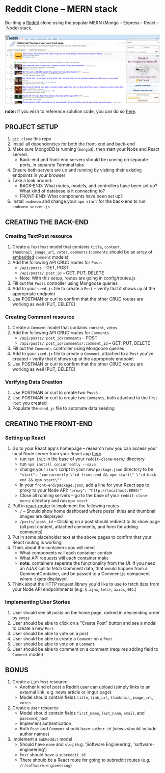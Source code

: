 # Reddit Clone – MERN stack
Building a [Reddit](https://www.reddit.com/) clone using the popular MERN (Mongo – Express – React – Node) stack.

![reddit-homepage](./reddit-homepage.png?raw=true "Reddit Homepage")

**note:** If you wish to reference solution code, you can do so [here](https://github.com/sf-wdi-40/reddit-clone-mern/tree/solution).

## PROJECT SETUP
1. `git clone` this repo
2. Install all dependencies for both the front-end and back-end
3. Make sure MongoDB is running (`mongod`), then start your Node and React servers
    - Back-end and front-end servers should be running on separate ports, in separate Terminal tabs
4. Ensure both servers are up and running by visiting their existing endpoints in your browser
5. Take a look around:
    - BACK-END: What routes, models, and controllers have been set up? What kind of database is it connecting to?
    - FRONT-END: What components have been set up?
6. Install `nodemon` and change your `npm start` for the back-end to run `nodemon server.js`
        


## CREATING THE BACK-END

### Creating TextPost resource
1. Create a `TextPost` model that contains `title`, `content`, `thumbnail_image_url`, `votes`, `comments` (`comments` should be an array of [embedded](https://github.com/SF-WDI-LABS/mongoose-associations) `Comment` models)
2. Add the following API CRUD routes for `Posts`
    - `/api/posts` – GET, POST
    - `/api/posts/:post_id` – GET, PUT, DELETE
    - Note: With this setup, routes are going in config/routes.js
3. Fill out the `Posts` controller using Mongoose queries
4. Add to your `seed.js` file to create a `Post` – verify that it shows up at the appropriate endpoint
5. Use POSTMAN or curl to confirm that the other CRUD routes are working as well (PUT, DELETE)

### Creating Comment resource
1. Create a `Comment` model that contains `content`, `votes`
2. Add the following API CRUD routes for `Comments`
    - `/api/posts/:post_id/comments` – POST
    - `/api/posts/:post_id/comments/:comment_id` – GET, PUT, DELETE
3. Fill out the `Comments` controller using Mongoose queries
4. Add to your `seed.js` file to create a `Comment`, attached to a `Post` you've created – verify that it shows up at the appropriate endpoint
5. Use POSTMAN or curl to confirm that the other CRUD routes are working as well (PUT, DELETE)

### Verifying Data Creation
1. Use POSTMAN or curl to create two `Post`s 
2. Use POSTMAN or curl to create two `Comment`s, both attached to the first `Post` you created
3. Populate the `seed.js` file to automate data seeding



## CREATING THE FRONT-END

### Setting up React
1. Go to your React app's homepage – research how you can access your local Node server from your React app [here](https://www.fullstackreact.com/articles/using-create-react-app-with-a-server/#the-rub-)
    - run `npm init` in the base of your `reddit-clone-mern/` directory
    - run `npm install concurrently --save`
    - change your `start` script in your new `package.json` directory to be `"start": "concurrently \"cd front-end && npm start\" \"cd back-end && npm start\""`
    - In your `front-end/package.json`, add a line for your React app to proxy to your Node API: `"proxy": "http://localhost:8080/"`
    - Close all running servers – go to the base of your `reddit-clone-mern/` directory and run `npm start`
2. Pull in [react-router](https://github.com/ReactTraining/react-router) to implement the following routes
    - `/` – Should show home dashboard where posts' titles and thumbnail images are displayed
    - `/posts/:post_id` – Clicking on a post should redirect to its show page (all post content, attached comments, and form for adding comments)
3. Put in some placeholder text at the above pages to confirm that your React routing is working
4. Think about the containers you will need
    - What components will each container contain
    - What API requests will each container make
    - **note:** containers seperate the functionality from the UI. If you need an AJAX call to fetch Comment data, that would happen from a CommentContainer, and be passed to a Comment.js component where it gets displayed. 
5. Think about the HTTP request library you'd like to use to fetch data from your Node API endpointments (e.g. `$.ajax`, `fetch`, `axios`, etc.)

    
### Implementing User Stories
1. User should see all posts on the home page, ranked in descending order by `votes`
2. User should be able to click on a "Create Post" button and see a modal to create a new `Post`
3. User should be able to vote on a post
4. User should be able to create a `Comment` on a `Post`
5. User should be able to vote on a `Comment`
6. User should be able to comment on a comment (requires adding field to `Comment` model)



## BONUS
1. Create a `LinkPost` resource
    - Another kind of post a Reddit user can upload (simply links to an external link, e.g. news article or imgur page)
    - Model should contain fields `title`, `link_url`, `thumbnail_image_url`, `votes`
2. Create a `User` resource 
    - Model should contain fields `first_name`, `last_name`, `email`, and `password_hash`
    - Implement authentication
    - Both `Post` and `Comment` should have `author_id` (views should include author names)
3. Implement a `SubReddit` model
    - Should have `name` and `slug` (e.g. 'Software Engineering', 'software-engineering')
    - `Post` should have a `subreddit_id`
    - There should be a React route for going to subreddit routes (e.g. `/r/software-engineering`)
